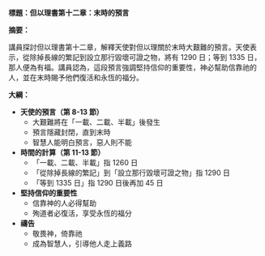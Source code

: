 **標題：但以理書第十二章：末時的預言**

**摘要：**

講員探討但以理書第十二章，解釋天使對但以理關於末時大艱難的預言。天使表示，從除掉長線的繁記到設立那行毀壞可證之物，將有 1290 日；等到 1335 日，那人便為有福。講員認為，這段預言強調堅持信仰的重要性，神必幫助信靠祂的人，並在末時賜予他們復活和永恆的福分。

**大綱：**

* **天使的預言（第 8-13 節）**
    * 大艱難將在「一載、二載、半載」後發生
    * 預言隱藏封閉，直到末時
    * 智慧人能明白預言，惡人則不能
* **時間的計算（第 11-13 節）**
    * 「一載、二載、半載」指 1260 日
    * 「從除掉長線的繁記」到「設立那行毀壞可證之物」指 1290 日
    * 「等到 1335 日」指 1290 日後再加 45 日
* **堅持信仰的重要性**
    * 信靠神的人必得幫助
    * 殉道者必復活，享受永恆的福分
* **禱告**
    * 敬畏神，倚靠祂
    * 成為智慧人，引導他人走上義路